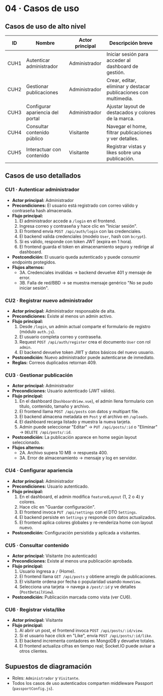 ﻿# 04 · Casos de uso

## Casos de uso de alto nivel
| ID | Nombre | Actor principal | Descripción breve |
|----|--------|-----------------|-------------------|
| CUH1 | Autenticar administrador | Administrador | Iniciar sesión para acceder al dashboard de gestión. |
| CUH2 | Gestionar publicaciones | Administrador | Crear, editar, eliminar y destacar publicaciones con multimedia. |
| CUH3 | Configurar apariencia del portal | Administrador | Ajustar layout de destacados y colores de la marca. |
| CUH4 | Consultar contenido público | Visitante | Navegar el home, filtrar publicaciones y ver detalles. |
| CUH5 | Interactuar con contenido | Visitante | Registrar vistas y likes sobre una publicación. |

## Casos de uso detallados

### CU1 · Autenticar administrador
- **Actor principal:** Administrador
- **Precondiciones:** El usuario está registrado con correo válido y contraseña hash almacenada.
- **Flujo principal:**
  1. El administrador accede a `/login` en el frontend.
  2. Ingresa correo y contraseña y hace clic en "Iniciar sesión".
  3. El frontend envía `POST /api/auth/login` con las credenciales.
  4. El backend valida credenciales (modelo `User`, hash con `bcrypt`).
  5. Si es válido, responde con token JWT (expira en 1 hora).
  6. El frontend guarda el token en almacenamiento seguro y redirige al dashboard.
- **Postcondición:** El usuario queda autenticado y puede consumir endpoints protegidos.
- **Flujos alternos:**
  - 3A. Credenciales inválidas → backend devuelve 401 y mensaje de error.
  - 3B. Falla de red/BBD → se muestra mensaje genérico "No se pudo iniciar sesión".

### CU2 · Registrar nuevo administrador
- **Actor principal:** Administrador responsable de alta.
- **Precondiciones:** Existe al menos un admin activo.
- **Flujo principal:**
  1. Desde `/login`, un admin actual comparte el formulario de registro (módulo `auth.js`).
  2. El usuario completa correo y contraseña.
  3. Request `POST /api/auth/register` crea el documento `User` con rol `admin`.
  4. El backend devuelve token JWT y datos básicos del nuevo usuario.
- **Postcondición:** Nuevo administrador puede autenticarse de inmediato.
- **Reglas:** Correos duplicados retornan 409.

### CU3 · Gestionar publicación
- **Actor principal:** Administrador
- **Precondiciones:** Usuario autenticado (JWT válido).
- **Flujo principal:**
  1. En el dashboard (`DashboardView.vue`), el admin llena formulario con título, contenido, tamaño y archivo.
  2. El frontend llama `POST /api/posts` con datos y multipart file.
  3. El backend almacena metadata en `Post` y el archivo en `/uploads`.
  4. El dashboard recarga listado y muestra la nueva tarjeta.
  5. Admin puede seleccionar "Editar" → `PUT /api/posts/:id` o "Eliminar" → `DELETE /api/posts/:id`.
- **Postcondición:** La publicación aparece en home según layout seleccionado.
- **Flujos alternos:**
  - 2A. Archivo supera 10 MB → respuesta 400.
  - 3A. Error de almacenamiento → mensaje y log en servidor.

### CU4 · Configurar apariencia
- **Actor principal:** Administrador
- **Precondiciones:** Usuario autenticado.
- **Flujo principal:**
  1. En el dashboard, el admin modifica `featuredLayout` (1, 2 o 4) y colores.
  2. Hace clic en "Guardar configuración".
  3. El frontend invoca `PUT /api/settings` con el DTO `Settings`.
  4. El backend persiste en `Settings` y responde con datos actualizados.
  5. El frontend aplica colores globales y re-renderiza home con layout nuevo.
- **Postcondición:** Configuración persistida y aplicada a visitantes.

### CU5 · Consultar contenido
- **Actor principal:** Visitante (no autenticado)
- **Precondiciones:** Existe al menos una publicación aprobada.
- **Flujo principal:**
  1. Usuario ingresa a `/` (Home).
  2. El frontend llama `GET /api/posts` y obtiene arreglo de publicaciones.
  3. El visitante ordena por fecha o popularidad usando `HomeView`.
  4. Selecciona una tarjeta → navega a `/post/:id` y ve detalles (`PostDetailView`).
- **Postcondición:** Publicación marcada como vista (ver CU6).

### CU6 · Registrar vista/like
- **Actor principal:** Visitante
- **Flujo principal:**
  1. Al abrir un post, el frontend invoca `POST /api/posts/:id/view`.
  2. Si el usuario hace click en "Like", envía `POST /api/posts/:id/like`.
  3. El backend incrementa contadores en MongoDB y devuelve totales.
  4. El frontend actualiza cifras en tiempo real; Socket.IO puede avisar a otros clientes.

## Supuestos de diagramación
- Roles: `Administrador` y `Visitante`.
- Todos los casos de uso autenticados comparten middleware Passport (`passportConfig.js`).
